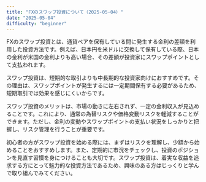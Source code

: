 ```yaml
---
title: "FXのスワップ投資について（2025-05-04）"
date: "2025-05-04"
difficulty: "beginner"
---
```


FXのスワップ投資とは、通貨ペアを保有している間に発生する金利の差額を利用した投資方法です。例えば、日本円を米ドルに交換して保有している際、日本の金利が米国の金利よりも高い場合、その差額が投資家にスワップポイントとして支払われます。

スワップ投資は、短期的な取引よりも中長期的な投資家向けにおすすめです。その理由は、スワップポイントが発生するには一定期間保有する必要があるため、短期取引では効果を感じにくいからです。

スワップ投資のメリットは、市場の動きに左右されず、一定の金利収入が見込めることです。これにより、通常の為替リスクや価格変動リスクを軽減することができます。ただし、金利の変動やスワップポイントの支払い状況をしっかりと把握し、リスク管理を行うことが重要です。

初心者の方がスワップ投資を始める際には、まずはリスクを理解し、少額から始めることをおすすめします。また、定期的に市況をチェックし、投資のポジションを見直す習慣を身につけることも大切です。スワップ投資は、着実な収益を追求する方にとって魅力的な投資方法であるため、興味のある方はじっくりと学んで取り組んでみてください。
